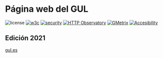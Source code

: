 # Página web del GUL

![license](https://img.shields.io/github/license/guluc3m/webpage?style=flat-square)
[![w3c](https://img.shields.io/w3c-validation/html?style=flat-square&targetUrl=https%3A%2F%2Fgul.es)](https://validator.nu/?doc=https%3A%2F%2Fgul.es)
[![security](https://img.shields.io/security-headers?style=flat-square&url=https%3A%2F%2Fgul.es)](https://securityheaders.com/?q=gul.es&followRedirects=on)
[![HTTP Observatory](https://img.shields.io/mozilla-observatory/grade-score/gul.es?style=flat-square)](https://observatory.mozilla.org/analyze/gul.es)
[![GMetrix](https://img.shields.io/badge/GTMetrix-A-success?style=flat-square)](https://gtmetrix.com/reports/gul.es/aaHMxJlp/)
[![Accesibility](https://img.shields.io/badge/Accesibility-96%2F100-success?style=flat-square)](https://accessibilitytest.org/results/jcXSArFcPY7V)

## Edición 2021

[gul.es](https://gul.uc3m.es)
